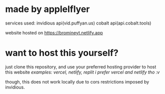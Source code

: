 # made by applelflyer

services used:
invidious api(vid.puffyan.us)
cobalt api(api.cobalt.tools)

website hosted on
<https://bromineyt.netlify.app>

# want to host this yourself?

just clone this repository, and use your preferred hosting provider to host this website
*examples: vercel, netlify, replit*
*i prefer vercel and netlify tho :v*

though, this does not work locally due to cors restrictions imposed by invidious.

